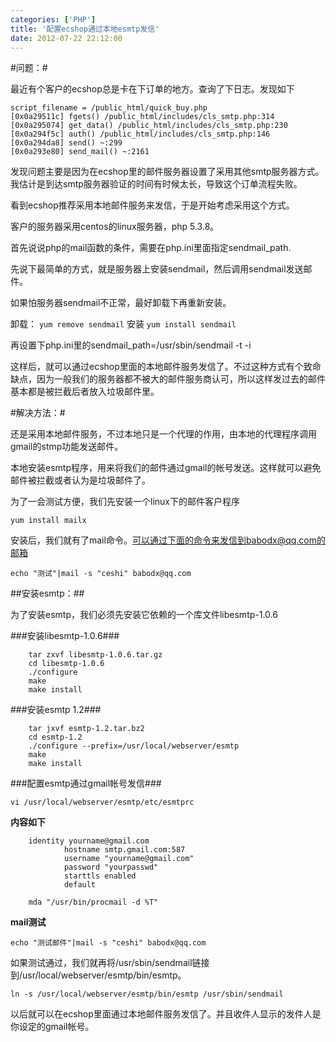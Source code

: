 ```yaml
---
categories: ['PHP']
title: '配置ecshop通过本地esmtp发信'
date: 2012-07-22 22:12:00
---
```

#问题：#

最近有个客户的ecshop总是卡在下订单的地方。查询了下日志。发现如下

```
script_filename = /public_html/quick_buy.php
[0x0a29511c] fgets() /public_html/includes/cls_smtp.php:314
[0x0a295074] get_data() /public_html/includes/cls_smtp.php:230
[0x0a294f5c] auth() /public_html/includes/cls_smtp.php:146
[0x0a294da8] send() ~:299
[0x0a293e80] send_mail() ~:2161
```

发现问题主要是因为在ecshop里的邮件服务器设置了采用其他smtp服务器方式。我估计是到达smtp服务器验证的时间有时候太长，导致这个订单流程失败。

看到ecshop推荐采用本地邮件服务来发信，于是开始考虑采用这个方式。

客户的服务器采用centos的linux服务器，php 5.3.8。

首先说说php的mail函数的条件，需要在php.ini里面指定sendmail_path.

先说下最简单的方式，就是服务器上安装sendmail，然后调用sendmail发送邮件。

如果怕服务器sendmail不正常，最好卸载下再重新安装。

卸载：
`yum remove sendmail`
安装
`yum install sendmail`

再设置下php.ini里的sendmail_path=/usr/sbin/sendmail -t -i

这样后，就可以通过ecshop里面的本地邮件服务发信了。不过这种方式有个致命缺点，因为一般我们的服务器都不被大的邮件服务商认可，所以这样发过去的邮件基本都是被拦截后者放入垃圾邮件里。

#解决方法：#

还是采用本地邮件服务，不过本地只是一个代理的作用，由本地的代理程序调用gmail的stmp功能发送邮件。

本地安装esmtp程序，用来将我们的邮件通过gmail的帐号发送。这样就可以避免邮件被拦截或者认为是垃圾邮件了。

为了一会测试方便，我们先安装一个linux下的邮件客户程序

`yum install mailx`

安装后，我们就有了mail命令。可以通过下面的命令来发信到babodx@qq.com的邮箱

```
echo "测试"|mail -s "ceshi" babodx@qq.com
```

##安装esmtp：##

为了安装esmtp，我们必须先安装它依赖的一个库文件libesmtp-1.0.6

###安装libesmtp-1.0.6###

```
	tar zxvf libesmtp-1.0.6.tar.gz
	cd libesmtp-1.0.6
	./configure
	make
	make install
```

###安装esmtp 1.2###

```
	tar jxvf esmtp-1.2.tar.bz2
	cd esmtp-1.2
	./configure --prefix=/usr/local/webserver/esmtp
	make
	make install
```

###配置esmtp通过gmail帐号发信###

```
vi /usr/local/webserver/esmtp/etc/esmtprc
```

**内容如下**
```
	identity yourname@gmail.com       
	        hostname smtp.gmail.com:587
	        username "yourname@gmail.com"
	        password "yourpasswd"
	        starttls enabled
	        default
	 
	mda "/usr/bin/procmail -d %T"
```

**mail测试**

```
echo "测试邮件"|mail -s "ceshi" babodx@qq.com
```

如果测试通过，我们就再将/usr/sbin/sendmail链接到/usr/local/webserver/esmtp/bin/esmtp。

```
ln -s /usr/local/webserver/esmtp/bin/esmtp /usr/sbin/sendmail
```

以后就可以在ecshop里面通过本地邮件服务发信了。并且收件人显示的发件人是你设定的gmail帐号。
